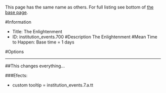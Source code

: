 This page has the same name as others. For full listing see bottom of [the base page](the_enlightenment.md).

#Information
 - Title: The Enlightenment
 - ID: institution_events.700
#Description
The Enlightenment
#Mean Time to Happen:
Base time = 1 days

#Options

___
##This changes everything...

###Efects:<ul><li>custom tooltip = institution_events.7.a.tt</li></ul>
